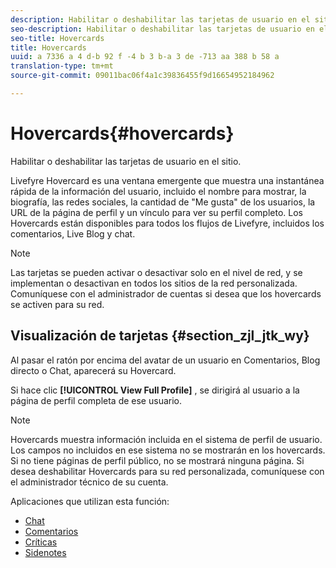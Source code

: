```yaml
---
description: Habilitar o deshabilitar las tarjetas de usuario en el sitio.
seo-description: Habilitar o deshabilitar las tarjetas de usuario en el sitio.
seo-title: Hovercards
title: Hovercards
uuid: a 7336 a 4 d-b 92 f -4 b 3 b-a 3 de -713 aa 388 b 58 a
translation-type: tm+mt
source-git-commit: 09011bac06f4a1c39836455f9d16654952184962

---
```



# Hovercards{#hovercards}

Habilitar o deshabilitar las tarjetas de usuario en el sitio.

Livefyre Hovercard es una ventana emergente que muestra una instantánea rápida de la información del usuario, incluido el nombre para mostrar, la biografía, las redes sociales, la cantidad de &quot;Me gusta&quot; de los usuarios, la URL de la página de perfil y un vínculo para ver su perfil completo. Los Hovercards están disponibles para todos los flujos de Livefyre, incluidos los comentarios, Live Blog y chat.

>[!NOTE]
>
>Las tarjetas se pueden activar o desactivar solo en el nivel de red, y se implementan o desactivan en todos los sitios de la red personalizada. Comuníquese con el administrador de cuentas si desea que los hovercards se activen para su red.

## Visualización de tarjetas {#section_zjl_jtk_wy}

Al pasar el ratón por encima del avatar de un usuario en Comentarios, Blog directo o Chat, aparecerá su Hovercard.

Si hace clic **[!UICONTROL View Full Profile]** , se dirigirá al usuario a la página de perfil completa de ese usuario.

>[!NOTE]
>
>Hovercards muestra información incluida en el sistema de perfil de usuario. Los campos no incluidos en ese sistema no se mostrarán en los hovercards. Si no tiene páginas de perfil público, no se mostrará ninguna página. Si desea deshabilitar Hovercards para su red personalizada, comuníquese con el administrador técnico de su cuenta.



Aplicaciones que utilizan esta función:

* [Chat](/help/using/c-about-apps/c-chat-app/c-chat-app.md#c_chat_app)
* [Comentarios](/help/using/c-about-apps/c-comments/c-comments.md)
* [Críticas](/help/using/c-about-apps/c-reviews-app/c-reviews-app.md#c_reviews_app)
* [Sidenotes](/help/using/c-about-apps/c-sidenotes-app/c-sidenotes-app.md#c_sidenotes_app)

